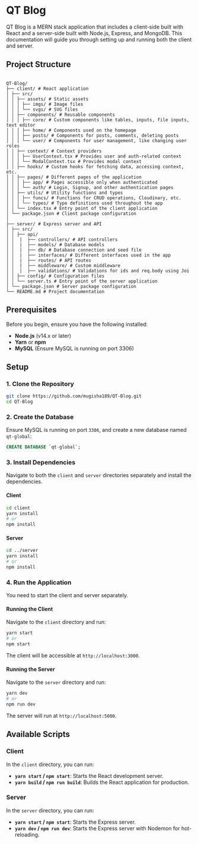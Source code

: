 
# QT Blog

QT Blog is a MERN stack application that includes a client-side built with React and a server-side built with Node.js, Express, and MongoDB. This documentation will guide you through setting up and running both the client and server.

## Project Structure
```

QT-Blog/
├── client/ # React application
│ ├── src/
│ │ ├── assets/ # Static assets
│ │ │ ├── imgs/ # Image files
│ │ │ └── svgs/ # SVG files
│ │ ├── components/ # Reusable components
│ │ │ ├── core/ # Custom components like tables, inputs, file inputs, text editor
│ │ │ ├── home/ # Components used on the homepage
│ │ │ ├── posts/ # Components for posts, comments, deleting posts
│ │ │ └── user/ # Components for user management, like changing user roles
│ │ ├── context/ # Context providers
│ │ │ ├── UserContext.tsx # Provides user and auth-related context
│ │ │ └── ModalContext.tsx # Provides modal context
│ │ ├── hooks/ # Custom hooks for fetching data, accessing context, etc.
│ │ ├── pages/ # Different pages of the application
│ │ │ ├── app/ # Pages accessible only when authenticated
│ │ │ └── auth/ # Login, Signup, and other authentication pages
│ │ ├── utils/ # Utility functions and types
│ │ │ ├── funcs/ # Functions for CRUD operations, Cloudinary, etc.
│ │ │ └── types/ # Type definitions used throughout the app
│ │ └── index.tsx # Entry point of the client application
│ └── package.json # Client package configuration
│
├── server/ # Express server and API
│ ├── src/
│ │ ├── api/ 
│ │  |  ├── controllers/ # API controllers
│ │  |  ├── models/ # Database models
│ │  |  ├── db/ # Database connection and seed file
│ │  |  ├── interfaces/ # Different interfaces used in the app
│ │  |  ├── routes/ # API routes
│ │  |  ├── middleware/ # Custom middleware
│ │  |  ├── validations/ # Validations for ids and req.body using Joi
│ │ ├── config/ # Configuration files
│ │ └── server.ts # Entry point of the server application
│ └── package.json # Server package configuration
└── README.md # Project documentation

````

## Prerequisites

Before you begin, ensure you have the following installed:

- **Node.js** (v14.x or later)
- **Yarn** or **npm**
- **MySQL** (Ensure MySQL is running on port 3306)

## Setup

### 1. Clone the Repository

```bash
git clone https://github.com/mugisha189/QT-Blog.git
cd QT-Blog
````

### 2. Create the Database

Ensure MySQL is running on port `3306`, and create a new database named `qt-global`:

```sql
CREATE DATABASE `qt-global`;
```

### 3. Install Dependencies

Navigate to both the `client` and `server` directories separately and install the dependencies.

#### Client

```bash
cd client
yarn install
# or
npm install
```

#### Server

```bash
cd ../server
yarn install
# or
npm install
```

### 4. Run the Application

You need to start the client and server separately.

#### Running the Client

Navigate to the `client` directory and run:

```bash
yarn start
# or
npm start
```

The client will be accessible at `http://localhost:3000`.

#### Running the Server

Navigate to the `server` directory and run:

```bash
yarn dev
# or
npm run dev
```

The server will run at `http://localhost:5000`.

## Available Scripts

### Client

In the `client` directory, you can run:

- **`yarn start` / `npm start`**: Starts the React development server.
- **`yarn build` / `npm run build`**: Builds the React application for production.

### Server

In the `server` directory, you can run:

- **`yarn start` / `npm start`**: Starts the Express server.
- **`yarn dev` / `npm run dev`**: Starts the Express server with Nodemon for hot-reloading.

